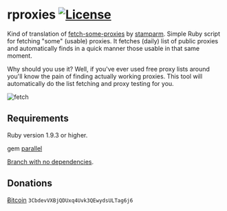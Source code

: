 rproxies [![License](https://img.shields.io/github/license/mashape/apistatus.svg)](https://github.com/SValkanov/rproxies/blob/master/LICENSE.txt)
====

Kind of translation of [fetch-some-proxies](https://github.com/stamparm/fetch-some-proxies) by [stamparm](https://github.com/stamparm).
Simple Ruby script for fetching "some" (usable) proxies. It fetches (daily) list of public proxies and automatically finds in a quick manner those usable in that same moment.

Why should you use it? Well, if you've ever used free proxy lists around you'll know the pain of finding actually working proxies. This tool will automatically do the list fetching and proxy testing for you.

![fetch](https://user-images.githubusercontent.com/8790422/31041427-bd461164-a59d-11e7-9d31-00c97fb07b8b.png)

Requirements
----

Ruby version 1.9.3 or higher.

gem [parallel](https://github.com/grosser/parallel)

[Branch with no dependencies](https://github.com/SValkanov/rproxies/tree/no_dependencies).

Donations
----

[&#x0243;itcoin](bitcoin:3CbdevVXBjQDUxq4Uvk3QEwydsULTag6j6) `3CbdevVXBjQDUxq4Uvk3QEwydsULTag6j6`
